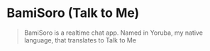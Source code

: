 # BamiSoro (Talk to Me)

> BamiSoro is a realtime chat app. Named in Yoruba, my native language, that translates to Talk to Me


